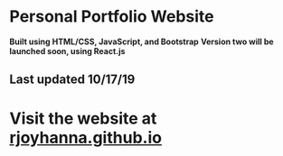 # Personal Portfolio Website
__Built using HTML/CSS, JavaScript, and Bootstrap__
__Version two will be launched soon, using React.js__

## Last updated 10/17/19

# Visit the website at [rjoyhanna.github.io](https://rjoyhanna.github.io/)
